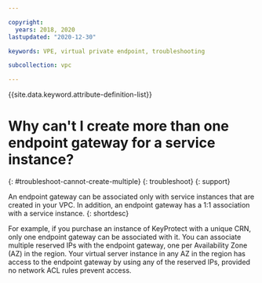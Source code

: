 ```yaml
---

copyright:
  years: 2018, 2020
lastupdated: "2020-12-30"

keywords: VPE, virtual private endpoint, troubleshooting

subcollection: vpc

---
```


{{site.data.keyword.attribute-definition-list}}

# Why can't I create more than one endpoint gateway for a service instance?
{: #troubleshoot-cannot-create-multiple}
{: troubleshoot}
{: support}

An endpoint gateway can be associated only with service instances that are created in your VPC. In addition, an endpoint gateway has a 1:1 association with a service instance.
{: shortdesc}

For example, if you purchase an instance of KeyProtect with a unique CRN, only one endpoint gateway can be associated with it. You can associate multiple reserved IPs with the
endpoint gateway, one per Availability Zone (AZ) in the region. Your virtual server instance in any AZ in the region has access to the endpoint gateway by using any of the reserved IPs, provided no network ACL rules prevent access.
